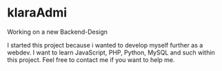 # klaraAdmi
Working on a new Backend-Design 

I started this project because i wanted to develop myself further as a webdev. I want to learn JavaScript, PHP, Python, MySQL and such within this project. Feel free to contact me if you want to help me.
